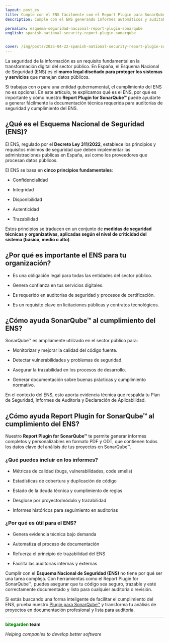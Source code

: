 ```yaml
---
layout: post_es
title: Cumple con el ENS fácilmente con el Report Plugin para SonarQube™
description: Cumple con el ENS generando informes automáticos y auditables con Report Plugin for SonarQube™.

permalink: esquema-seguridad-nacional-report-plugin-sonarqube
english: spanish-national-security-report-plugin-sonarqube


cover: /img/posts/2025-04-22-spanish-national-security-report-plugin-sonarqube_es.png
---
```


La seguridad de la información es un requisito fundamental en la transformación digital del sector público. En España, el Esquema Nacional de Seguridad (ENS) es el <strong>marco legal diseñado para proteger los sistemas y servicios</strong> que manejan datos públicos.

Si trabajas con o para una entidad gubernamental, el cumplimiento del ENS no es opcional. En este artículo, te explicamos qué es el ENS, por qué es importante y cómo nuestro <strong>Report Plugin for SonarQube™</strong> puede ayudarte a generar fácilmente la documentación técnica requerida para auditorías de seguridad y cumplimiento del ENS.

<h2>¿Qué es el Esquema Nacional de Seguridad (ENS)?</h2>

El ENS, regulado por el <strong>Decreto Ley 311/2022</strong>, establece los principios y requisitos mínimos de seguridad que deben implementar las administraciones públicas en España, así como los proveedores que procesan datos públicos.

El ENS se basa en <strong>cinco principios fundamentales</strong>:

- Confidencialidad

- Integridad

- Disponibilidad

- Autenticidad

- Trazabilidad

Estos principios se traducen en un conjunto de <strong>medidas de seguridad técnicas y organizativas, aplicadas según el nivel de criticidad del sistema (básico, medio o alto)</strong>.

<h2>¿Por qué es importante el ENS para tu organización?</h2>

- Es una obligación legal para todas las entidades del sector público.

- Genera confianza en tus servicios digitales.

- Es requerido en auditorías de seguridad y procesos de certificación.

- Es un requisito clave en licitaciones públicas y contratos tecnológicos.

<h2>¿Cómo ayuda SonarQube™ al cumplimiento del ENS?</h2>

SonarQube™ es ampliamente utilizado en el sector público para:

- Monitorizar y mejorar la calidad del código fuente.

- Detectar vulnerabilidades y problemas de seguridad.

- Asegurar la trazabilidad en los procesos de desarrollo.

- Generar documentación sobre buenas prácticas y cumplimiento normativo.

En el contexto del ENS, esto aporta evidencia técnica que respalda tu Plan de Seguridad, Informes de Auditoría y Declaración de Aplicabilidad.

<h2>¿Cómo ayuda Report Plugin for SonarQube™ al cumplimiento del ENS?</h2>

Nuestro <strong>Report Plugin for SonarQube™</strong> te permite generar informes completos y personalizables en formato PDF y ODT, que contienen todos los datos clave del análisis de tus proyectos en SonarQube™.

<h3>¿Qué puedes incluir en los informes?</h3>

- Métricas de calidad (bugs, vulnerabilidades, code smells)

- Estadísticas de cobertura y duplicación de código

- Estado de la deuda técnica y cumplimiento de reglas

- Desglose por proyecto/módulo y trazabilidad

- Informes históricos para seguimiento en auditorías

<h3>¿Por qué es útil para el ENS?</h3>

- Genera evidencia técnica bajo demanda

- Automatiza el proceso de documentación

- Refuerza el principio de trazabilidad del ENS

- Facilita las auditorías internas y externas

Cumplir con el <strong>Esquema Nacional de Seguridad (ENS)</strong> no tiene por qué ser una tarea compleja. Con herramientas como el Report Plugin for SonarQube™, puedes asegurar que tu código sea seguro, trazable y esté correctamente documentado y listo para cualquier auditoría o revisión.

Si estás buscando una forma inteligente de facilitar el cumplimiento del ENS, prueba nuestro [Plugin para SonarQube™](/es/sonarqube-report) y transforma tu análisis de proyectos en documentación profesional y lista para auditoría.

---
**<span style="color: green">bitegarden</span> team**

_Helping companies to develop better software_